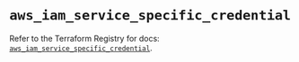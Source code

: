 # `aws_iam_service_specific_credential`

Refer to the Terraform Registry for docs: [`aws_iam_service_specific_credential`](https://registry.terraform.io/providers/hashicorp/aws/6.4.0/docs/resources/iam_service_specific_credential).
